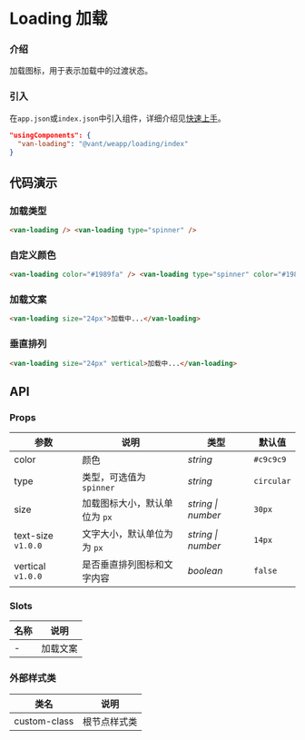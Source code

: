 # Loading 加载

### 介绍

加载图标，用于表示加载中的过渡状态。

### 引入

在`app.json`或`index.json`中引入组件，详细介绍见[快速上手](#/quickstart#yin-ru-zu-jian)。

```json
"usingComponents": {
  "van-loading": "@vant/weapp/loading/index"
}
```

## 代码演示

### 加载类型

```html
<van-loading /> <van-loading type="spinner" />
```

### 自定义颜色

```html
<van-loading color="#1989fa" /> <van-loading type="spinner" color="#1989fa" />
```

### 加载文案

```html
<van-loading size="24px">加载中...</van-loading>
```

### 垂直排列

```html
<van-loading size="24px" vertical>加载中...</van-loading>
```

## API

### Props

| 参数               | 说明                          | 类型               | 默认值     |
| ------------------ | ----------------------------- | ------------------ | ---------- |
| color              | 颜色                          | _string_           | `#c9c9c9`  |
| type               | 类型，可选值为 `spinner`      | _string_           | `circular` |
| size               | 加载图标大小，默认单位为 `px` | _string \| number_ | `30px`     |
| text-size `v1.0.0` | 文字大小，默认单位为为 `px`   | _string \| number_ | `14px`     |
| vertical `v1.0.0`  | 是否垂直排列图标和文字内容    | _boolean_          | `false`    |

### Slots

| 名称 | 说明     |
| ---- | -------- |
| -    | 加载文案 |

### 外部样式类

| 类名         | 说明         |
| ------------ | ------------ |
| custom-class | 根节点样式类 |
